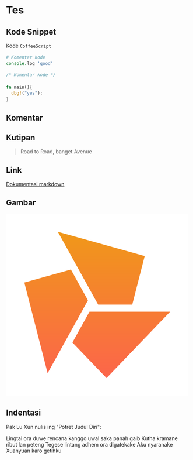 [Markdown komentar global]:#

# Tes

## Kode Snippet

Kode `CoffeeScript`

```coffee
# Komentar kode
console.log 'good'


```

```rust
/* Komentar kode */

fn main(){
  dbg!("yes");
}
```

## Komentar

<!-- HTML 注释 --> 

<!-- 多行注释 --> 

## Kutipan

> Road to Road, banget Avenue

## Link

[Dokumentasi markdown](https://github.com/xxai-art/xxai-art-md)

## Gambar

![xxAI.Identitas Merek Seni](https://raw.githubusercontent.com/xxai-art/web/main/file/svg/logo.svg)

## Indentasi

Pak Lu Xun nulis ing "Potret Judul Diri":

  Lingtai ora duwe rencana kanggo uwal saka panah gaib
  Kutha kramane ribut lan peteng
  Tegese lintang adhem ora digatekake
  Aku nyaranake Xuanyuan karo getihku


